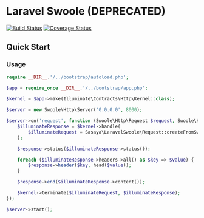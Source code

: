 # Laravel Swoole (DEPRECATED)

[![Build Status](https://travis-ci.org/storyn26383/laravel-swoole.svg?branch=master)](https://travis-ci.org/storyn26383/laravel-swoole)
[![Coverage Status](https://coveralls.io/repos/github/storyn26383/laravel-swoole/badge.svg?branch=master)](https://coveralls.io/github/storyn26383/laravel-swoole?branch=master)

## Quick Start

### Usage

```php
require __DIR__.'/../bootstrap/autoload.php';

$app = require_once __DIR__.'/../bootstrap/app.php';

$kernel = $app->make(Illuminate\Contracts\Http\Kernel::class);

$server = new Swoole\Http\Server('0.0.0.0', 8000);

$server->on('request', function (Swoole\Http\Request $request, Swoole\Http\Response $response) use ($kernel) {
    $illuminateResponse = $kernel->handle(
        $illuminateRequest = Sasaya\LaravelSwoole\Request::createFromSwooleRequest($request)->toIlluminateRequest()
    );

    $response->status($illuminateResponse->status());

    foreach ($illuminateResponse->headers->all() as $key => $value) {
        $response->header($key, head($value));
    }

    $response->end($illuminateResponse->content());

    $kernel->terminate($illuminateRequest, $illuminateResponse);
});

$server->start();
```
